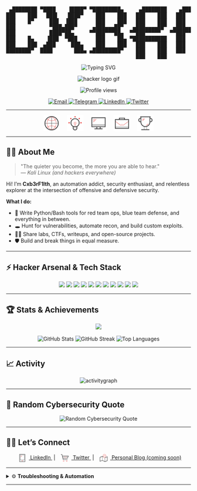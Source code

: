 <pre align="center">
 ▄████████ ▀████    ▐████▀ ▀█████████▄     ▄████████    ▄████████  ▄█           ███        ▄█    █▄       ▄████████    ▄████████  ▄████████ 
███    ███   ███▌   ████▀    ███    ███   ███    ███   ███    ███ ███       ▀█████████▄   ███    ███     ███    ███   ███    ███ ███    ███ 
███    █▀     ███  ▐███      ███    ███   ███    ███   ███    █▀  ███          ▀███▀▀██   ███    ███     ███    █▀    ███    █▀  ███    █▀  
███           ▀███▄███▀     ▄███▄▄▄██▀   ▄███▄▄▄▄██▀  ▄███▄▄▄     ███           ███   ▀  ▄███▄▄▄▄███▄▄   ███         ▄███▄▄▄     ███        
███           ████▀██▄     ▀▀███▀▀▀██▄  ▀▀███▀▀▀▀▀   ▀▀███▀▀▀     ███           ███     ▀▀███▀▀▀▀███▀  ▀███████████ ▀▀███▀▀▀     ███        
███    █▄    ▐███  ▀███      ███    ██▄ ▀███████████   ███        ███           ███       ███    ███            ███   ███    █▄  ███    █▄  
███    ███  ▄███     ███▄    ███    ███   ███    ███   ███        ███▌    ▄     ███       ███    ███      ▄█    ███   ███    ███ ███    ███ 
████████▀  ████       ███▄ ▄█████████▀    ███    ███   ███        █████▄▄██    ▄████▀     ███    █▀     ▄████████▀    ██████████ ████████▀  
                                          ███    ███              ▀                                                                         
</pre>
<p align="center">
  <img src="https://readme-typing-svg.demolab.com?font=Fira+Mono&size=32&pause=1500&color=FF003C&center=true&vCenter=true&width=900&lines=Welcome+to+Cxb3rf1lth+Security!;Red+Teamer+%7C+Blue+Teamer+%7C+Innovator;Automate.+Exploit.+Defend.;root%40cxb3rf1lth%3A~%23+Hack+the+Planet" alt="Typing SVG" />
</p>
<p align="center">
  <img src="https://user-images.githubusercontent.com/74038190/229223156-0cbdaba9-3128-4d8e-8719-b6b4cf741b67.gif" width="120" alt="hacker logo gif" />
</p>
<p align="center">
  <img src="https://komarev.com/ghpvc/?username=Cxb3rF1lthSec&style=for-the-badge&color=blueviolet" alt="Profile views" />
</p>
<!-- === CONTACT ME === -->
<p align="center">
  <a href="mailto:your.email@example.com">
    <img src="https://img.shields.io/badge/Email-D14836?style=for-the-badge&logo=gmail&logoColor=white" alt="Email"/>
  </a>
  <a href="https://t.me/yourtelegramusername">
    <img src="https://img.shields.io/badge/Telegram-2CA5E0?style=for-the-badge&logo=telegram&logoColor=white" alt="Telegram"/>
  </a>
  <a href="https://www.linkedin.com/in/cyb3rfilthsec/">
    <img src="https://img.shields.io/badge/LinkedIn-Connect-blue?logo=linkedin&style=for-the-badge" alt="LinkedIn"/>
  </a>
  <a href="https://twitter.com/Cyb3rFilthSec">
    <img src="https://img.shields.io/twitter/follow/Cyb3rFilthSec?color=1da1f2&logo=twitter&style=for-the-badge" alt="Twitter" />
  </a>
</p>

---
<!-- === CYBERSEC ICON BANNER === -->
<p align="center">
  <img src="https://raw.githubusercontent.com/Cxb3rF1lthSec/Cxb3rF1lthSec/main/network-svgrepo-com.svg" alt="Network" width="44" style="vertical-align:middle;margin:0 8px;" />
  <img src="https://raw.githubusercontent.com/Cxb3rF1lthSec/Cxb3rF1lthSec/main/creativity-svgrepo-com.svg" alt="Creativity" width="44" style="vertical-align:middle;margin:0 8px;" />
  <img src="https://raw.githubusercontent.com/Cxb3rF1lthSec/Cxb3rF1lthSec/main/computer-svgrepo-com.svg" alt="Computer" width="44" style="vertical-align:middle;margin:0 8px;" />
  <img src="https://raw.githubusercontent.com/Cxb3rF1lthSec/Cxb3rF1lthSec/main/business-svgrepo-com.svg" alt="Business" width="44" style="vertical-align:middle;margin:0 8px;" />
  <img src="https://raw.githubusercontent.com/Cxb3rF1lthSec/Cxb3rF1lthSec/main/trophy-svgrepo-com.svg" alt="Trophy" width="44" style="vertical-align:middle;margin:0 8px;" />
</p>

---

## 🕵️‍♂️ About Me

> "The quieter you become, the more you are able to hear."  
> _— Kali Linux (and hackers everywhere)_

Hi! I’m **Cxb3rF1lth**, an automation addict, security enthusiast, and relentless explorer at the intersection of offensive and defensive security.

**What I do:**
- 🐍 Write Python/Bash tools for red team ops, blue team defense, and everything in between.
- 🕳️ Hunt for vulnerabilities, automate recon, and build custom exploits.
- 🧑‍💻 Share labs, CTFs, writeups, and open-source projects.
- 🛡️ Build and break things in equal measure.

---

## ⚡ Hacker Arsenal & Tech Stack

<p align="center">
  <img src="https://img.shields.io/badge/Python-3776AB?style=for-the-badge&logo=python&logoColor=white"/>
  <img src="https://img.shields.io/badge/Bash-4EAA25?style=for-the-badge&logo=gnu-bash&logoColor=white"/>
  <img src="https://img.shields.io/badge/JavaScript-F7DF1E?style=for-the-badge&logo=javascript&logoColor=black"/>
  <img src="https://img.shields.io/badge/Linux-FCC624?style=for-the-badge&logo=linux&logoColor=black"/>
  <img src="https://img.shields.io/badge/Arch-1793D1?style=for-the-badge&logo=arch-linux&logoColor=white"/>
  <img src="https://img.shields.io/badge/PowerShell-5391FE?style=for-the-badge&logo=powershell&logoColor=white"/>
  <img src="https://img.shields.io/badge/Nmap-4682B4?style=for-the-badge&logo=nmap&logoColor=white"/>
  <img src="https://img.shields.io/badge/Wireshark-1679A7?style=for-the-badge&logo=wireshark&logoColor=white"/>
  <img src="https://img.shields.io/badge/Metasploit-4A4A4A?style=for-the-badge&logo=metasploit&logoColor=white"/>
  <img src="https://img.shields.io/badge/Networking-008080?style=for-the-badge"/>
  <img src="https://img.shields.io/badge/Exploit%20Development-red?style=for-the-badge"/>

  ---

## 🏆 Stats & Achievements

<p align="center">
  <img src="https://github-profile-trophy.vercel.app/?username=Cxb3rF1lthSec&theme=radical&no-frame=true&row=1&margin-w=30" />
</p>

<p align="center">
  <img src="https://github-readme-stats.vercel.app/api?username=Cxb3rF1lthSec&show_icons=true&theme=radical" alt="GitHub Stats"/>
  <img src="https://github-readme-streak-stats.herokuapp.com/?user=Cxb3rF1lthSec&theme=radical" alt="GitHub Streak"/>
  <img src="https://github-readme-stats.vercel.app/api/top-langs/?username=Cxb3rF1lthSec&layout=compact&theme=radical" alt="Top Languages"/>
</p>

---

## 📈 Activity

<p align="center">
  <img src="https://github-readme-activity-graph.vercel.app/graph?username=Cxb3rF1lthSec&theme=radical" alt="activitygraph" />
</p>

---

## 💬 Random Cybersecurity Quote

<!--
If the below quote widget isn't working, try these alternatives:
1. Use https://quotes-github-readme.vercel.app/api?type=horizontal&theme=radical
2. Or manually add a favorite quote as markdown
-->

<p align="center">
  <img src="https://quotes-github-readme.vercel.app/api?type=horizontal&theme=radical" alt="Random Cybersecurity Quote" />
</p>

---

## 🧑‍💻 Let’s Connect

<p align="center">
  <a href="https://www.linkedin.com/in/cyb3rfilthsec/" title="LinkedIn">
    <img src="https://raw.githubusercontent.com/Cxb3rF1lthSec/Cxb3rF1lthSec/main/cell-phone-svgrepo-com.svg" alt="Phone" width="24" style="vertical-align:middle;margin:0 6px;"/>
    LinkedIn
  </a>
  &nbsp;|&nbsp;
  <a href="https://twitter.com/Cyb3rFilthSec" title="Twitter">
    <img src="https://raw.githubusercontent.com/Cxb3rF1lthSec/Cxb3rF1lthSec/main/conversation-svgrepo-com.svg" alt="Chat" width="24" style="vertical-align:middle;margin:0 6px;"/>
    Twitter
  </a>
  &nbsp;|&nbsp;
  <a href="https://cyberfilthsec.com" title="Blog">
    <img src="https://raw.githubusercontent.com/Cxb3rF1lthSec/Cxb3rF1lthSec/main/address-svgrepo-com.svg" alt="Site" width="24" style="vertical-align:middle;margin:0 6px;"/>
    Personal Blog (coming soon)
  </a>
</p>

---

<details>
<summary>⚙️ <b>Troubleshooting & Automation</b></summary>

- <b>SVGs not displaying?</b>  
  - Make sure you’ve uploaded the SVG files to your <code>main</code> branch and the <code>&lt;img src=...&gt;</code> paths are correct.
  - Example:  
    <code>&lt;img src="https://raw.githubusercontent.com/Cxb3rF1lthSec/Cxb3rF1lthSec/main/network-svgrepo-com.svg" width="32"/&gt;</code>

- <b>Contribution snake doesn't show?</b>  
  - The GitHub Action workflow will automatically generate and update the snake SVG.
  - Confirm the workflow ran successfully (in the Actions tab) and that <code>output/dist/github-snake-dark.svg</code> exists in the <code>output</code> branch.
  - The README will always reference the latest SVG in <code>output/dist</code>.

- <b>Widgets and Stats?</b>  
  - All stats, trophies, and activity graphs update automatically via their respective APIs/services.
  - No manual refresh needed!

- <b>Quote widget not loading?</b>  
  - Try a different quote provider (see the commented alternatives above).
  - Or add a favorite quote directly as markdown for a personal touch.

</details>

---

<!--
GitHub Contribution Snake Generator: https://github.com/Platane/snk
Badges: https://shields.io/
Stats: https://github.com/anuraghazra/github-readme-stats
Trophy: https://github.com/ryo-ma/github-profile-trophy
Activity Graph: https://github.com/Ashutosh00710/github-readme-activity-graph
Random Quote: https://quotes-github-readme.vercel.app/
SVG Icons: https://www.svgrepo.com/
-->
